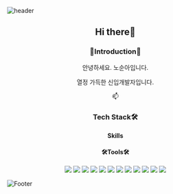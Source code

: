 <!--
**SoonAh-Noh/SoonAh-Noh** is a ✨ _special_ ✨ repository because its `README.md` (this file) appears on your GitHub profile.

Here are some ideas to get you started:

- 🔭 I’m currently working on ...
- 🌱 I’m currently learning ...
- 👯 I’m looking to collaborate on ...
- 🤔 I’m looking for help with ...
- 💬 Ask me about ...
- 📫 How to reach me: ...
- 😄 Pronouns: ...
- ⚡ Fun fact: ...
-->


![header](https://capsule-render.vercel.app/api?type=Slice&reversal=true&color=timeAuto&height=300&section=header&text=SoonAh-Noh&animation=fadeIn&fontSize=90&rotate=-20)

<div align=center>
  <h2>Hi there👋</h2>

  <h3>🙌Introduction🙌</h3>
    <p>안녕하세요. 노순아입니다.</p>
    <p>열정 가득한 신입개발자입니다.</p>
    <p>📫 
  <h3>Tech Stack🛠️</h3>
  <h4>Skills</h4>
  <h4>🛠️Tools🛠️</h4>
<!--   <img src="https://img.shields.io/badge/아이콘이름-추천 색상?style=for-the-badge&logo=아이콘 이름&logoColor=white"> -->
  <img src="https://img.shields.io/badge/html5-E34F26?style=for-the-badge&logo=HTML5&logoColor=E34F26">
  <img src="https://img.shields.io/badge/css3-1572B6?style=for-the-badge&logo=CSS3&logoColor=1572B6">
  <img src="https://img.shields.io/badge/javascript-F7DF1E?style=for-the-badge&logo=JavaScript&logoColor=F7DF1E">
  <img src="https://img.shields.io/badge/jquery-0769AD?style=for-the-badge&logo=jQuery&logoColor=0769AD">
  <img src="https://img.shields.io/badge/react-61DAFB?style=for-the-badge&logo=React&logoColor=61DAFB">
  <img src="https://img.shields.io/badge/mysql-4479A1?style=for-the-badge&logo=MySQL&logoColor=4479A1">
  <img src="https://img.shields.io/badge/sqlite-003B57?style=for-the-badge&logo=SQLite&logoColor=003B57">
  <img src="https://img.shields.io/badge/node.js-339933?style=for-the-badge&logo=Node.js&logoColor=339933">
  <img src="https://img.shields.io/badge/python-3776AB?style=for-the-badge&logo=Python&logoColor=3776AB">
  <img src="https://img.shields.io/badge/flask-000000?style=for-the-badge&logo=Flask&logoColor=000000">
<!--  AI -->
  <img src="https://img.shields.io/badge/Jupyter-F37626?style=for-the-badge&logo=Jupyter&logoColor=F37626">
 
  <img src="https://img.shields.io/badge/scikit_learn-F7931E?style=for-the-badge&logo=scikit_learn&logoColor=F7931E">
  
  
  
  

</div>


![Footer](https://capsule-render.vercel.app/api?type=Slice&color=timeAuto&height=300&section=footer)
